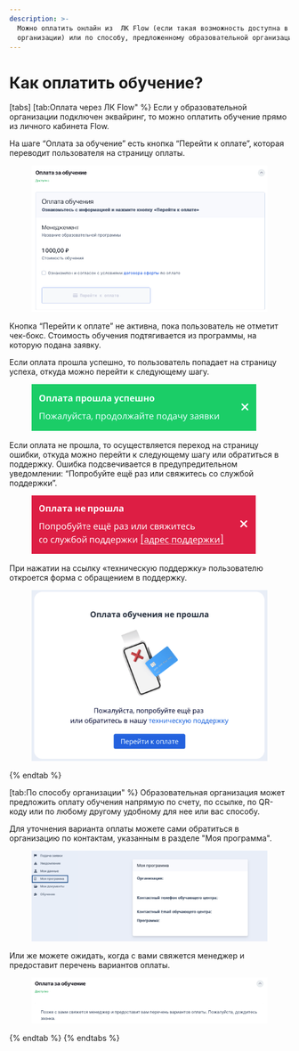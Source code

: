 ```yaml
---
description: >-
  Можно оплатить онлайн из  ЛК Flow (если такая возможность доступна в вашей
  организации) или по способу, предложенному образовательной организации
---
```


# Как оплатить обучение?

[tabs]
[tab:Оплата через ЛК Flow" %}
Если у образовательной организации подключен эквайринг, то можно оплатить обучение прямо из личного кабинета Flow.

На шаге “Оплата за обучение” есть кнопка “Перейти к оплате”, которая переводит пользователя на страницу оплаты.

<figure><img src=".gitbook/assets/image (3).png" alt=""><figcaption></figcaption></figure>

Кнопка “Перейти к оплате” не активна, пока пользователь не отметит чек-бокс. Стоимость обучения подтягивается из программы, на которую подана заявку.

Если оплата прошла успешно, то пользователь попадает на страницу успеха, откуда можно перейти к следующему шагу.

<figure><img src=".gitbook/assets/image (4).png" alt=""><figcaption></figcaption></figure>

Если оплата не прошла, то осуществляется переход на страницу ошибки, откуда можно перейти к следующему шагу или обратиться в поддержку. Ошибка подсвечивается в предупредительном уведомлении: “Попробуйте ещё раз или свяжитесь со службой поддержки”.&#x20;

<figure><img src=".gitbook/assets/image (6).png" alt=""><figcaption></figcaption></figure>

При нажатии на ссылку «техническую поддержку» пользователю откроется форма с обращением в поддержку.

<figure><img src=".gitbook/assets/image (7).png" alt=""><figcaption></figcaption></figure>
{% endtab %}

[tab:По способу организации" %}
Образовательная организация может предложить оплату обучения напрямую по счету, по ссылке, по QR-коду или по любому другому удобному для нее или вас способу.

Для уточнения варианта оплаты можете сами обратиться в организацию по контактам, указанным в разделе "Моя программа".&#x20;

<figure><img src=".gitbook/assets/image (2).png" alt=""><figcaption></figcaption></figure>

Или же можете ожидать, когда с вами свяжется менеджер и предоставит перечень вариантов оплаты.

<figure><img src=".gitbook/assets/image (1).png" alt=""><figcaption></figcaption></figure>
{% endtab %}
{% endtabs %}

